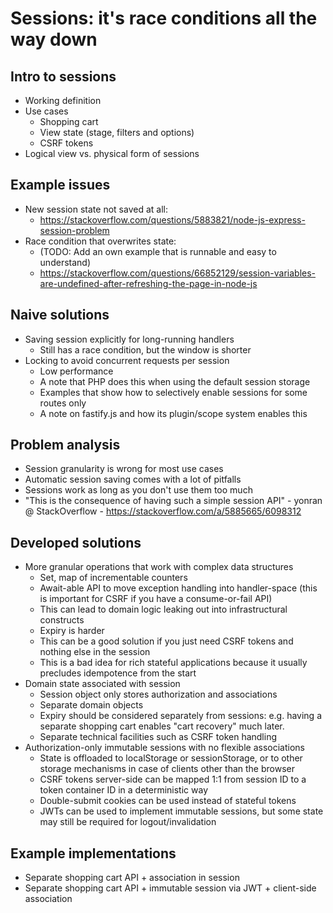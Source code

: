 # Sessions: it's race conditions all the way down

## Intro to sessions
* Working definition
* Use cases
    * Shopping cart
    * View state (stage, filters and options)
    * CSRF tokens
* Logical view vs. physical form of sessions

## Example issues
* New session state not saved at all:
    * https://stackoverflow.com/questions/5883821/node-js-express-session-problem
* Race condition that overwrites state:
    * (TODO: Add an own example that is runnable and easy to understand)
    * https://stackoverflow.com/questions/66852129/session-variables-are-undefined-after-refreshing-the-page-in-node-js

## Naive solutions
* Saving session explicitly for long-running handlers
    * Still has a race condition, but the window is shorter
* Locking to avoid concurrent requests per session
    * Low performance
    * A note that PHP does this when using the default session storage
    * Examples that show how to selectively enable sessions for some routes only
    * A note on fastify.js and how its plugin/scope system enables this

## Problem analysis
* Session granularity is wrong for most use cases
* Automatic session saving comes with a lot of pitfalls
* Sessions work as long as you don't use them too much
* "This is the consequence of having such a simple session API" - yonran @ StackOverflow - https://stackoverflow.com/a/5885665/6098312

## Developed solutions
* More granular operations that work with complex data structures
    * Set, map of incrementable counters
    * Await-able API to move exception handling into handler-space (this is important for CSRF if you have a consume-or-fail API)
    * This can lead to domain logic leaking out into infrastructural constructs
    * Expiry is harder
    * This can be a good solution if you just need CSRF tokens and nothing else in the session
    * This is a bad idea for rich stateful applications because it usually precludes idempotence from the start
* Domain state associated with session
    * Session object only stores authorization and associations
    * Separate domain objects
    * Expiry should be considered separately from sessions: e.g. having a separate shopping cart enables "cart recovery" much later.
    * Separate technical facilities such as CSRF token handling
* Authorization-only immutable sessions with no flexible associations
    * State is offloaded to localStorage or sessionStorage, or to other storage mechanisms in case of clients other than the browser
    * CSRF tokens server-side can be mapped 1:1 from session ID to a token container ID in a deterministic way
    * Double-submit cookies can be used instead of stateful tokens
    * JWTs can be used to implement immutable sessions, but some state may still be required for logout/invalidation

## Example implementations
* Separate shopping cart API + association in session
* Separate shopping cart API + immutable session via JWT + client-side association
